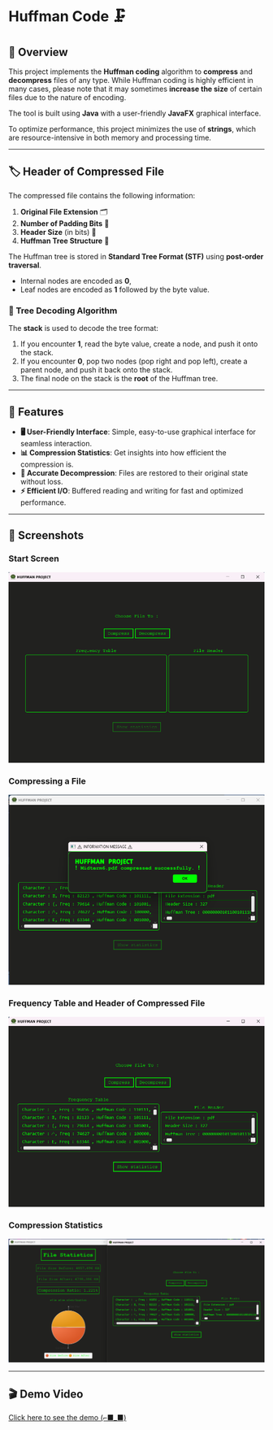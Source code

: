 # Huffman Code 🗜️

## 📜 Overview
This project implements the **Huffman coding** algorithm to **compress** and **decompress** files of any type. While Huffman coding is highly efficient in many cases, please note that it may sometimes **increase the size** of certain files due to the nature of encoding.

The tool is built using **Java** with a user-friendly **JavaFX** graphical interface.

To optimize performance, this project minimizes the use of **strings**, which are resource-intensive in both memory and processing time.

---

## 🏷️ Header of Compressed File
The compressed file contains the following information:

1. **Original File Extension** 🗂️
2. **Number of Padding Bits** 📏
3. **Header Size** (in bits) 🧮
4. **Huffman Tree Structure** 🌳

The Huffman tree is stored in **Standard Tree Format (STF)** using **post-order traversal**.  
- Internal nodes are encoded as **0**,  
- Leaf nodes are encoded as **1** followed by the byte value.

### 🌲 Tree Decoding Algorithm
The **stack** is used to decode the tree format:

1. If you encounter **1**, read the byte value, create a node, and push it onto the stack.
2. If you encounter **0**, pop two nodes (pop right and pop left), create a parent node, and push it back onto the stack.
3. The final node on the stack is the **root** of the Huffman tree.

---

## 🚀 Features
- **🖥️ User-Friendly Interface**: Simple, easy-to-use graphical interface for seamless interaction.
- **📊 Compression Statistics**: Get insights into how efficient the compression is.
- **🔄 Accurate Decompression**: Files are restored to their original state without loss.
- **⚡ Efficient I/O**: Buffered reading and writing for fast and optimized performance.

---

## 📸 Screenshots
### Start Screen
![Start Screen](https://github.com/AnasAlSayed18/img/blob/3fc468d37769cf6dcc9031e92998ce4354006f62/Screenshot%202025-04-02%20052454.png)

### Compressing a File
![Compressing](https://github.com/AnasAlSayed18/img/blob/3fc468d37769cf6dcc9031e92998ce4354006f62/Screenshot%202025-04-02%20052610.png)

### Frequency Table and Header of Compressed File
![Frequency Table and Header](https://github.com/AnasAlSayed18/img/blob/3fc468d37769cf6dcc9031e92998ce4354006f62/Screenshot%202025-04-02%20052632.png)

### Compression Statistics
![Stats](https://github.com/AnasAlSayed18/img/blob/3fc468d37769cf6dcc9031e92998ce4354006f62/Screenshot%202025-04-02%20052729.png)

---

## 🎬 Demo Video
[Click here to see the demo (⌐■_■)](soon)
